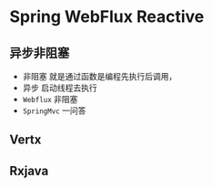# Spring WebFlux Reactive

## 异步非阻塞

* 非阻塞 就是通过函数是编程先执行后调用，
* 异步 启动线程去执行
* `Webflux` 非阻塞
* `SpringMvc` 一问答



## Vertx





## Rxjava

